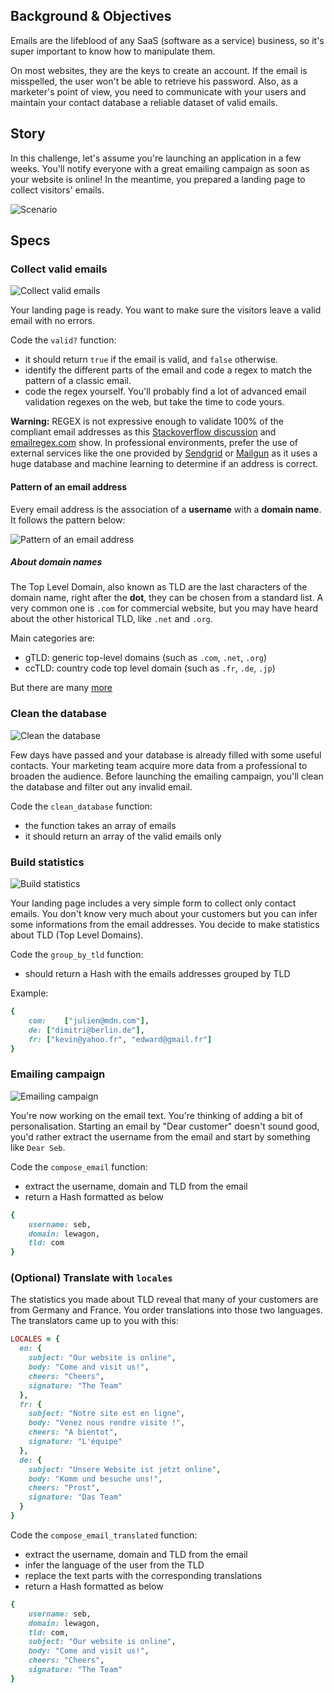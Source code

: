 ## Background & Objectives

Emails are the lifeblood of any SaaS (software as a service) business, so it's super important to know how to manipulate them.

On most websites, they are the keys to create an account. If the email is misspelled, the user won't be able to retrieve his password. Also, as a marketer's point of view, you need to communicate with your users and maintain your contact database a reliable dataset of valid emails.


## Story

In this challenge, let's assume you're launching an application in a few weeks. You'll notify everyone with a great emailing campaign as soon as your website is online! In the meantime, you prepared a landing page to collect visitors' emails. 

![Scenario](https://raw.githubusercontent.com/lewagon/fullstack-images/master/ruby/email-scenario.svg?sanitize=true)



## Specs


### Collect valid emails

![Collect valid emails](https://raw.githubusercontent.com/lewagon/fullstack-images/master/ruby/email-step1.svg?sanitize=true)

Your landing page is ready. You want to make sure the visitors leave a valid email with no errors.

Code the `valid?` function:
- it should return `true` if the email is valid, and `false` otherwise.
- identify the different parts of the email and code a regex to match the pattern of a classic email.
- code the regex yourself. You'll probably find a lot of advanced email validation regexes on the web, but take the time to code yours.

**Warning:** REGEX is not expressive enough to validate 100% of the compliant email addresses as this [Stackoverflow discussion](https://stackoverflow.com/questions/201323/how-to-validate-an-email-address-using-a-regular-expression) and [emailregex.com](https://emailregex.com/) show. In professional environments, prefer the use of external services like the one provided by [Sendgrid](https://sendgrid.com/solutions/email-api/email-address-validation-api/) or [Mailgun](https://www.mailgun.com/email-validation/) as it uses a huge database and machine learning to determine if an address is correct.


#### Pattern of an email address

Every email address is the association of a **username** with a **domain name**. It follows the pattern below:

![Pattern of an email address](https://raw.githubusercontent.com/lewagon/fullstack-images/master/ruby/email.svg?sanitize=true)


##### About domain names

The Top Level Domain, also known as TLD are the last characters of the domain name, right after the **dot**, they can be chosen from a standard list. A very common one is `.com` for commercial website, but you may have heard about the other historical TLD, like `.net` and `.org`.

Main categories are:

- gTLD: generic top-level domains (such as `.com`, `.net`, `.org`)
- ccTLD: country code top level domain (such as `.fr`, `.de`, `.jp`)

But there are many [more](https://en.wikipedia.org/wiki/List_of_Internet_top-level_domains)
 

### Clean the database

![Clean the database](https://raw.githubusercontent.com/lewagon/fullstack-images/master/ruby/email-step2.svg?sanitize=true)

Few days have passed and your database is already filled with some useful contacts. Your marketing team acquire more data from a professional to broaden the audience.
Before launching the emailing campaign, you'll clean the database and filter out any invalid email.

Code the `clean_database` function:
- the function takes an array of emails
- it should return an array of the valid emails only


### Build statistics

![Build statistics](https://raw.githubusercontent.com/lewagon/fullstack-images/master/ruby/email-step3.svg?sanitize=true)

Your landing page includes a very simple form to collect only contact emails. You don't know very much about your customers but you can infer some informations from the email addresses. You decide to make statistics about TLD (Top Level Domains).

Code the `group_by_tld` function:
- should return a Hash with the emails addresses grouped by TLD

Example:

```ruby
{
	com:	["julien@mdn.com"], 
	de:	["dimitri@berlin.de"],
	fr:	["kevin@yahoo.fr", "edward@gmail.fr"]
}

```


### Emailing campaign

![Emailing campaign](https://raw.githubusercontent.com/lewagon/fullstack-images/master/ruby/email-step4.svg?sanitize=true)

You're now working on the email text. You're thinking of adding a bit of personalisation. Starting an email by "Dear customer" doesn't sound good, you'd rather extract the username from the email and start by something like `Dear Seb`.

Code the `compose_email` function:
- extract the username, domain and TLD from the email
- return a Hash formatted as below

```ruby
{
	username: seb,
	domain: lewagon,
	tld: com
}
```


### (Optional) Translate with `locales`

The statistics you made about TLD reveal that many of your customers are from Germany and France. You order translations into those two languages. The translators came up to you with this:

```ruby
LOCALES = {
  en: {
    subject: "Our website is online",
    body: "Come and visit us!",
    cheers: "Cheers",
    signature: "The Team"
  },
  fr: {
    subject: "Notre site est en ligne",
    body: "Venez nous rendre visite !",
    cheers: "A bientot",
    signature: "L'équipe"
  },
  de: {
    subject: "Unsere Website ist jetzt online",
    body: "Komm und besuche uns!",
    cheers: "Prost",
    signature: "Das Team"
  }
}
```

Code the `compose_email_translated` function:
- extract the username, domain and TLD from the email
- infer the language of the user from the TLD
- replace the text parts with the corresponding translations 
- return a Hash formatted as below

```ruby
{
    username: seb,
    domain: lewagon,
    tld: com,
    subject: "Our website is online",
    body: "Come and visit us!",
    cheers: "Cheers",
    signature: "The Team"
}
```
